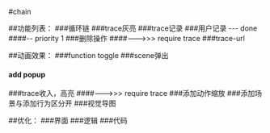 #chain

##功能列表：
###循环链
###trace灰亮
###trace记录
###用户记录 --- done
####-- priority 1 
###删除操作
####--->>> require trace
###trace-url

##动画效果：
###function toggle
###scene弹出
#### add popup
###trace收入，高亮
####--->>> require trace
###添加动作缩放
###添加场景与添加行为区分开
###视觉导图

##优化：
###界面
###逻辑
###代码